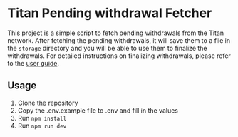 # Titan Pending withdrawal Fetcher

This project is a simple script to fetch pending withdrawals from the Titan network.
After fetching the pending withdrawals, it will save them to a file in the `storage` directory and you will be able to use them to finalize the withdrawals. For detailed instructions on finalizing withdrawals, please refer to the [user guide](https://github.com/tokamak-network/titan-asset-withdraw-etherscan-guide/blob/main/withdrawFinalize/EN/Etherscan%20Guide%3A%20Finalizing%20Your%20Withdrawals.md).

## Usage

1. Clone the repository
2. Copy the .env.example file to .env and fill in the values
3. Run `npm install`
4. Run `npm run dev`
